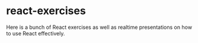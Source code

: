 # react-exercises

Here is a bunch of React exercises as well as realtime presentations on how to use React effectively.
